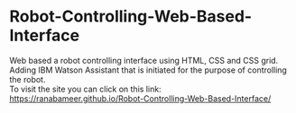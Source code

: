 # Robot-Controlling-Web-Based-Interface
Web based a robot controlling interface using HTML, CSS and CSS grid.<br/>
Adding IBM Watson Assistant that is initiated for the purpose of controlling the robot.<br/>
To visit the site you can click on this link:<br/>
https://ranabameer.github.io/Robot-Controlling-Web-Based-Interface/
